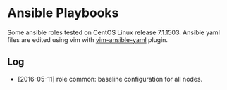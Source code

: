 # Ansible Playbooks

Some ansible roles tested on CentOS Linux release 7.1.1503. Ansible yaml files are edited using vim with [vim-ansible-yaml](https://github.com/chase/vim-ansible-yaml) plugin.

## Log

- [2016-05-11] role common: baseline configuration for all nodes.
